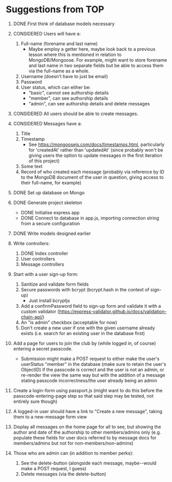 # Suggestions from TOP

1. DONE First think of database models necessary

2. CONSIDERED Users will have a:
    1. Full-name (forename and last name)
        - Maybe employ a getter here, maybe look back to a previous lesson where this is mentioned in relation to MongoDB/Mongoose. For example, might want to store forename and last name in two separate fields but be able to access them via the full-name as a whole.
    2. Username (doesn't have to just be email)
    3. Password
    4. User status, which can either be:
        - "basic", cannot see authorship details
        - "member", can see authorship details
        - "admin", can see authorship details and delete messages

3. CONSIDERED All users should be able to create messages.

4. CONSIDERED Messages have a:
    1. Title
    2. Timestamp
        - See https://mongoosejs.com/docs/timestamps.html, particularly for 'createdAt' rather than 'updatedAt' (since probably won't be giving users the option to update messages in the first iteration of this project)
    3. Some text
    4. Record of who created each message (probably via reference by ID to the MongoDB document of the user in question, giving access to their full-name, for example)

5. DONE Set up database on Mongo

6. DONE Generate project skeleton
    - DONE Initialise express app
    - DONE Connect to database in app.js, importing connection string from a secure configuration

7. DONE Write models designed earlier

8. Write controllers:
    1. DONE Index controller
    2. User controllers
    3. Message controllers

9. Start with a user sign-up form:
    1. Sanitize and validate form fields
    2. Secure passwords with bcrypt (bcrypt.hash in the context of sign-up)
        - Just install bcryptjs
    3. Add a confirmPassword field to sign-up form and validate it with a custom validator (https://express-validator.github.io/docs/validation-chain-api/)
    4. An "is admin" checkbox (acceptable for now)
    5. Don't create a new user if one with the given username already exists (i.e. search for an existing user in the database first)

10. Add a page for users to join the club by (while logged in, of course) entering a secret passcode.
    - Submission might make a POST request to either make the user's userStatus "member" in the database (make sure to retain the user's ObjectID) if the passcode is correct and the user is not an admin, or re-render the view the same way but with the addition of a message stating passcode incorrectness/the user already being an admin

11. Create a login-form using passport.js (might want to do this before the passcode-entering-page step so that said step may be tested, not entirely sure though)

12. A logged-in user should have a link to "Create a new message", taking them to a new-message form view

13. Display all messages on the home page for all to see, but showing the author and date of the authorship to other members/admins only (e.g. populate these fields for user docs referred to by message docs for members/admins but not for non-members/non-admins)

14. Those who are admin can (in addition to member perks):
    1. See the delete-button (alongside each message, maybe--would make a POST request, I guess)
    2. Delete messages (via the delete-button)
